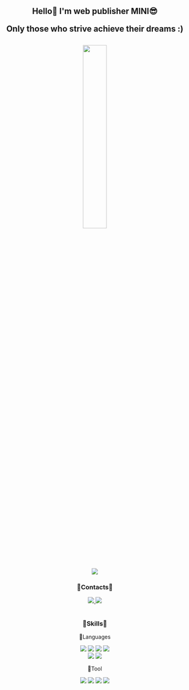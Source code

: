 <!--
**minyikim/MINYIKIM** is a ✨ _special_ ✨ repository because its `README.md` (this file) appears on your GitHub profile.

Here are some ideas to get you started:

- 🔭 I’m currently working on ...
- 🌱 I’m currently learning ...
- 👯 I’m looking to collaborate on ...
- 🤔 I’m looking for help with ...
- 💬 Ask me about ...
- 📫 How to reach me: ...
- 😄 Pronouns: ...
- ⚡ Fun fact: ...
-->

<!-- ---------------------------------------------------------------------------------------------- -->
<div align="center">
<h2><b>Hello👋 I'm web publisher MINI😎</b><p>Only those who strive achieve their dreams :)</p><h2>

<img width="35%" src="https://user-images.githubusercontent.com/108590624/210601290-145df3d1-881c-40b8-ba0e-4b9ba2a5a464.gif"/>
<br>
 
<a href="https://hits.seeyoufarm.com">
   <img src="https://hits.seeyoufarm.com/api/count/incr/badge.svg?url=https%3A%2F%2Fgithub.com%2Fminyikim&count_bg=%23FFD194&title_bg=%23AA6100&icon=fandom.svg&icon_color=%23E7E7E7&title=hits&edge_flat=false"/>
 </a>
 
<h3>💜Contacts💜</h3>
<a href="https://www.instagram.com/_my9912/">
 <img src="https://img.shields.io/badge/Instagram-E4405F?style=flat-square&logo=Instagram&logoColor=white&link=https://www.instagram.com/hongssup"/>
</a>
<a href="https://blog.naver.com/my_9912">
 <img src="https://img.shields.io/badge/Naver-03C75A?style=flat-square&logo=Naver&logoColor=white&link=https://blog.naver.com/my_9912"/>
</a>
<br>
  
<br>
<h3>💜Skills💜</h3>

<p>👾Languages</p>
 <p>
  <!-- <img src="https://img.shields.io/badge/jQuery-0769AD?style=flat-square&logo=jQuery&logoColor=white"/> -->
  <img src="https://img.shields.io/badge/HTML5-E34F26?style=flat-square&logo=HTML5&logoColor=white"/>
  <img src="https://img.shields.io/badge/CSS3-1572B6?style=flat-square&logo=CSS3&logoColor=white"/>
  <img src="https://img.shields.io/badge/JavaScript-F7DF1E?style=flat-square&logo=JavaScript&logoColor=white"/>
  <img src="https://img.shields.io/badge/jQuery-0769AD?style=flat-square&logo=jQuery&logoColor=white"/>
  <br>
  <img src="https://img.shields.io/badge/Linux-FCC624?style=flat-square&logo=Linux&logoColor=white"/>
  <img src="https://img.shields.io/badge/C-A8B9CC?style=flat-square&logo=C&logoColor=white"/>
 </p>
<p>👾Tool</p>
 <p>
  <img src="https://img.shields.io/badge/Adobe Photoshop-31A8FF?style=flat-square&logo=Adobe Photoshop&logoColor=white"/>
  <img src="https://img.shields.io/badge/Adobe Illustrator-FF9A00?style=flat-square&logo=Adobe Illustrator&logoColor=white"/>
  <img src="https://img.shields.io/badge/Adobe Lightroom-31A8FF?style=flat-square&logo=Adobe Lightroom&logoColor=white"/>
  <img src="https://img.shields.io/badge/Adobe Premiere Pro-9999FF?style=flat-square&logo=Adobe Premiere Pro&logoColor=white"/>
 </p>
</div>

